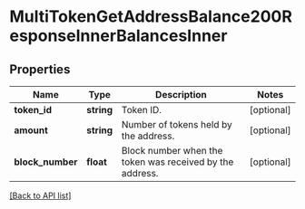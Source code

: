 # MultiTokenGetAddressBalance200ResponseInnerBalancesInner

## Properties

Name | Type | Description | Notes
------------ | ------------- | ------------- | -------------
**token_id** | **string** | Token ID. | [optional]
**amount** | **string** | Number of tokens held by the address. | [optional]
**block_number** | **float** | Block number when the token was received by the address. | [optional]

[[Back to API list]](../../README.md#api-endpoints)
